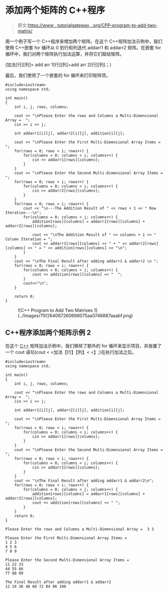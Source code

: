 # 添加两个矩阵的 C++程序

> 原文:[https://www . tutorialgateway . org/CPP-program-to-add-two-matrix/](https://www.tutorialgateway.org/cpp-program-to-add-two-matrixes/)

用一个例子写一个 C++程序来增加两个矩阵。在这个 C++矩阵加法示例中，我们使用 C++嵌套 for 循环从 0 到行和列迭代 addarr1 和 addarr2 矩阵。在嵌套 for 循环中，我们对两个矩阵执行加法运算，并将它们赋给矩阵。

(加法[行][列]= add arr 1[行][列]+add arr 2[行][列]；)

最后，我们使用了一个嵌套的 for 循环来打印矩阵项。

```
#include<iostream>
using namespace std;

int main()
{
	int i, j, rows, columns;

	cout << "\nPlease Enter the rows and Columns a Multi-Dimensional Array =  ";
	cin >> i >> j;

	int addarr1[i][j], addarr2[i][j], addition[i][j];

	cout << "\nPlease Enter the First Multi-Dimensional Array Items =  ";
	for(rows = 0; rows < i; rows++)	{
		for(columns = 0; columns < i; columns++) {
			cin >> addarr1[rows][columns];
		}		
	}	
	cout << "\nPlease Enter the Second Multi-Dimensional Array Items =  ";
	for(rows = 0; rows < i; rows++)	{
		for(columns = 0; columns < i; columns++) {
			cin >> addarr2[rows][columns];
		}		
	}
	for(rows = 0; rows < i; rows++)	{
		cout << "\n---The Addition Result of " << rows + 1 << " Row Iteration---\n";
		for(columns = 0; columns < j; columns++) {
			addition[rows][columns] = addarr1[rows][columns] + addarr2[rows][columns];

			cout << "\nThe Addition Result of " << columns + 1 << " Column Iteration = ";
			cout << addarr1[rows][columns] << " + " << addarr2[rows][columns] << " = " << addition[rows][columns] << "\n";
		}
	}
	cout << "\nThe Final Result after adding addarr1 & addarr2 \n ";
	for(rows = 0; rows < i; rows++)	{
		for(columns = 0; columns < j; columns++) {
			cout << addition[rows][columns] << "  ";
		}
		cout<<"\n";
	}

 	return 0;
}
```

<figure class="wp-block-image size-large">![C++ Program to Add Two Matrixes 1](../Images/75f264067260666075aa0746887aaabf.png)</figure>

## C++程序添加两个矩阵示例 2

在这个 [C++](https://www.tutorialgateway.org/cpp-programs/) 矩阵加法示例中，我们移除了额外的 for 循环来显示项目，并放置了一个 cout 语句(cout < <加法【行】【列】< <】;)在执行加法之后。

```
#include<iostream>
using namespace std;

int main()
{
	int i, j, rows, columns;

	cout << "\nPlease Enter the rows and Columns a Multi-Dimensional Array =  ";
	cin >> i >> j;

	int addarr1[i][j], addarr2[i][j], addition[i][j];

	cout << "\nPlease Enter the First Multi-Dimensional Array Items =  ";
	for(rows = 0; rows < i; rows++)	{
		for(columns = 0; columns < i; columns++) {
			cin >> addarr1[rows][columns];
		}		
	}	
	cout << "\nPlease Enter the Second Multi-Dimensional Array Items =  ";
	for(rows = 0; rows < i; rows++)	{
		for(columns = 0; columns < i; columns++) {
			cin >> addarr2[rows][columns];
		}		
	}
	cout << "\nThe Final Result after adding addarr1 & addarr2\n";
	for(rows = 0; rows < i; rows++)	{
		for(columns = 0; columns < j; columns++) {
			addition[rows][columns] = addarr1[rows][columns] + addarr2[rows][columns];
			cout << addition[rows][columns] << " ";
		}
	}
 	return 0;
}
```

```
Please Enter the rows and Columns a Multi-Dimensional Array =  3 3

Please Enter the First Multi-Dimensional Array Items =  
1 2 3
4 5 6
7 8 9

Please Enter the Second Multi-Dimensional Array Items =  
11 22 33
44 55 66
77 88 99

The Final Result after adding addarr1 & addarr2
12 24 36 48 60 72 84 96 108 
```